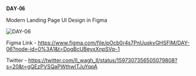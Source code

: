 𝐃𝐀𝐘-𝟎𝟔

Modern Landing Page UI Design in Figma

![DAY-06](https://user-images.githubusercontent.com/85480387/204361532-bfcc079c-1298-4685-9379-cf0aeda090fe.jpg)

Figma Link - https://www.figma.com/file/pOcb0r4s7PnUuskvGHSFIM/DAY-06?node-id=0%3A1&t=DogBcUBeyxXnpSVp-1

Twitter - https://twitter.com/ll_wagh_ll/status/1597307356505079808?s=20&t=gQEzPVSQaPWthwITJuYqpA
